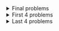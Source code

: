 <details><summary>
	Final problems </summary>
<p>

<details><summary>
 counterinsurgency - </summary>
<p>
Paras finally came out of the dungeon and decided to take “algorithmic revenge” on Yasser. He lured Yasser’s cat to his house and put her in a cage (evil right?). He sent Yasser a note, which is as follows.

" There are exactly n cages in my house labelled  to  respectively. A permutation of those  labels(integers) revenge( indexed array) is considered a correct arrangement if for every i ( <=  <= ), either of the following is true:

revenge [i] completely divides i
i completely divides revenge [i]
Pay me amount equal to the number of correct arrangements (nothing more nothing less) and your cat is free to go. P.S. Beware of the constraints "

Your task is to help Yasser figure out the amount he needs for ransom.


</p>
</details>
<p> Approach </p>
Initial approach was to use next_permutation and check individually if it is a correct arrangement. As 15! itself is a very large number, it gave TLE. So I have used backtracking and the moment it dis-satisfy the condition, (do not go beyond). this optimized the solution.  
Code:

```
 int permute(vector<int> &a, int l, int r)
	{
	    if (l == r){
		if(a[l]%l==0 || l%a[l]==0){
		    return 1;
		}
		return 0;
	    }
	    else
	    {
		int count=0;
		for (int i = l; i <= r; i++)
		{

		    swap(a[l], a[i]);
		    if(l%a[l]==0 || a[l]%l==0)
			count+=permute(a, l+1, r);
		    swap(a[l], a[i]);
		}
		return count;
	    }
	}

	int main() {
	    /* Enter your code here. Read input from STDIN. Print output to STDOUT */   
	   // int t;
	  //  cin>>t;
	   // while(t--){
		int n;
		cin>>n;
		vector<int>a(n+1);
		for(int i=1; i<=n; i++)  a[i]=i;
		cout<<permute(a, 1, n)<<endl;
	   // }

	    return 0;
	}
```


<details><summary>
 CS Graduate - </summary>
<p>
Akshay was recently gifted a permutation 𝑎 [1 2 3 ... 𝑛] of length n. Being a computer science graduate he gives more preference to binary tree than to permutations. So he decided to manipulate the gifted permutation a into a rooted binary tree. But he doesn’t want to simply transform the permutation in some random order for forming a tree. He has some rules for the transformation:

the minimum element of the array becomes the root of the tree;
all elements to the left of the minimum — form a left subtree, but if there are no elements to the left of the minimum, then the root has no left child;
all elements to the right of the minimum — form a right subtree, but if there are no elements to the right of the minimum, then the root has no right child.
After the transformation, you have to tell the depth of each node of the binary tree di - 𝑑1,𝑑2,…,𝑑𝑛 for 1 <= i <= n.
</p>
</details>
<p> Approach </p>
The idea here is to find the minimum in range [l,u], (say at index i) and divide the problem into [l,i-1], [i+1, u]. Repeat.

Code:
```
	void helper(int a[], int b[], int l, int u, int val){
	    if(l>u)
		return;
	    if(u==l){
		b[l]=val;
		return ;
	    }
	    else{
		int i=l, index=l;
		int x=a[l];
		while(i<=u){
		    if(x>a[i]){
			index=i;
			x=a[i];
		    }
		    i++;
		}
		b[index]=val;
		//cout<<"Min val at "<<l<<" "<<u<<" is at "<<index<<endl;
		helper(a, b, index+1, u, val+1);
		helper(a, b, l, index-1, val+1);
	    }
	}

	int main() {
	    /* Enter your code here. Read input from STDIN. Print output to STDOUT */  
	    int t;
	    cin>>t;
	    while(t--){
		int n;
		cin>>n;
		int a[n], b[n]={0};
		for(int i=0; i<n; i++){
		    cin>>a[i];
		}
		int x=0;
		helper(a, b, 0, n-1, x);
		for(int i=0; i<n; i++)
		    cout<<b[i]<<" ";
		cout<<endl;
	    }
	    return 0;
	}
```

			   
			   
			   
<details><summary>
 The Shawshank Redemption - </summary>
<p>
Andy was sentenced to life in prison, for a crime he did not committed. That's why he was desperate to escape. He used a tiny hammer to dig a tunnel in the shawshank prison. The prison can be described with a 2D grid. Currently, Andy's Cell is in top left corner of the grid, that is, at 0th and 0th column. He has to reach bottom right corner to escape the prison. In 1 day, he can dig one block of tunnel to either of the adjacent cells to him. From one cell , he can go left, right , top and bottom. The problem is, in some of the cells, there are guards. Andy wants to avoid them. Find the minimum number of days andy can spend to dig the tunnel, so that he can avoid the guards and escape the shawshank.
</p>
</details>
<p> Approach </p>
We have to use BFS in this problem and keep the outofBound thing in mind. We should avoid revisiting the location again. Hence a vector visited is being used.
queue is being used for BFS.


Code:
```
	class item{
	    public:
	    int x, y, val;
	    item(int X, int Y, int VAL){
		x=X;
		y=Y;
		val=VAL;
	    }
	};
	int helper(vector < vector<int> >&a, int n, int m){
	    bool visited[n][m];
	    //int count=0;
	    for(int i=0; i<n; i++)
		for(int j=0; j<m; j++){
		    if(a[i][j]==-1)
			visited[i][j]=true;
		    else
			visited[i][j]=false;
		}



	    queue<item> q;
	    q.push({0,0, 0});
	    while(!q.empty()){
		item temp=q.front();
		q.pop();
		if(temp.x==n-1 && temp.y==m-1){
		    //cout<<<<endl;
		    return temp.val;
		}
		if(temp.x!=0 && visited[temp.x-1][temp.y]==false){
		    visited[temp.x-1][temp.y]=true;
		    q.push({temp.x-1, temp.y, temp.val+1});
		}
		if(temp.x!=n-1 && visited[temp.x+1][temp.y]==false){
		    visited[temp.x+1][temp.y]=true;
		    q.push({temp.x+1, temp.y, temp.val+1});
		}
		if(temp.y!=0 && visited[temp.x][temp.y-1]==false){
		    visited[temp.x][temp.y-1]=true;
		    q.push({temp.x, temp.y-1, temp.val+1});
		}
		if(temp.y!=m-1 && visited[temp.x][temp.y+1]==false){
		    visited[temp.x][temp.y+1]=true;
		    q.push({temp.x, temp.y+1, temp.val+1});
		}
	      //  cout<<temp.x<<" "<<temp.y<<" "<<temp.val<<endl;

	       // q.pop();

	    }

	    return -1;
	}
	int main() {
	    /* Enter your code here. Read input from STDIN. Print output to STDOUT */
	    int n,m;
	    char x;
	    cin>>n>>m;
	    vector <vector <int>> a;
	    for(int i=0; i<n; i++){
		vector<int> b;
		for(int j=0; j<m; j++){
		    cin>>x;
		    if(x=='#')
			b.push_back(-1);
		    else
			b.push_back(MAX);
		}
		a.push_back(b);
	    }

	    int ans=helper(a, n, m);
	    cout<<ans<<endl;   
	    return 0;
	}
```

	
	
	
	
<details><summary>
 Counting the stairs - </summary>
<p>
Andy is at the floor. He can see n stairs ahead of him. k of them are broken. In one step, he can either climb 1 stair, or he can climb 2 stairs. Now he wonders, that, to reach at the top of the floor, how many ways there are. Since such ways could be very large, print them modulo . If there are no ways to reach the top, print 0.
</p>
</details>
<p> Approach </p>
Number of possible way to reach nth stair = number of ways to reach (n-1)th step (from there, user can reach n by taking 1 stemp) + number of ways to reach n-2th step(from there, user can take 2 step). if any two consecutive stairs are broken, then there is no way user can reach the top. Also. If a stair is broken, then f(n)=0 (not f(n-1)+f(n-2)
	

Code:
```
	int main() {
	    /* Enter your code here. Read input from STDIN. Print output to STDOUT */   
	    ll n, k, flag=1;
	    cin>>n>>k;
	    int i=0;
	    vector<ll> v(n+1, -1);
	    while(i<k){
		int x;
		cin>>x;
		v[x]=0;
		i++;
	    }

	    for(int i=1; i<=n; i++){
		if(v[i]==0 && v[i-1]==0){
		    flag=0;
		    break;
		}
	    }
	    if(!flag){
		cout<<0<<endl;

	    }
	    else{
		ll a=0, b=1;
		for(ll i=1; i<=n; i++){
		    if(v[i]!=0){
			v[i]=(a+b)%MOD;
		    }
		    a=b;
		    b=v[i];
		}
		cout<<v[n]<<endl;

	    }
	    return 0;
	}
```

	



	
	
<details><summary>
 Ranged Sum - </summary>
<p>
Given an array of N integers, your task is to process two kinds of queries.
1 a b - It means update element at index a to b.
2 l r - Find the sum of all elements that are in index range [l, r]


</p>
</details>
<p> Approach </p>
This question taught me Bucket method and Segment tree method for range queries.
I have used Segment tree method in this question

Code:
```
	class seg
	{
	    public:
	    lll start,end,val;
	    seg * left = NULL;
	    seg *right = NULL;
	    seg(lll s, lll e):start(s),end(e){}
	};
	seg* build(vector<lll>&nums, lll ll, lll rr)
	    {
		if(ll>rr)
		    return NULL;
		if(ll == rr)
		{
		    seg *tt = new seg(ll,rr);
		    tt->val = nums[ll];
		    return tt;
		}

		seg *tt = new seg(ll,rr);
		lll mid = ll + (rr-ll)/2;
		tt->left = build(nums,ll,mid);
		tt->right = build(nums,mid+1,rr);
		tt->val = (tt->left?tt->left->val : 0)+(tt->right?tt->right->val:0);
		return tt;
	    }
	lll modify(lll index, lll val, seg* node)
	    {
		if(node == NULL)
		{
		    return 0;
		}
		if(node->start == index && node->end == index)
		{
		    lll diff = val - node->val;
		    node->val = val;
		    return diff;
		}

		lll mid = (node->start + node->end) /2;
		lll diff = 0;
		if(index<=mid)
		{
		    diff =  modify(index,val,node->left);
		}
		else
		{
		    diff = modify(index,val,node->right);
		}
		node->val+=diff;
		return diff;
	    }
	lll get(lll ll, lll rr, seg* node)
	    {
		if(node == NULL)
		    return 0;
		if(node->start == ll && node->end == rr)
		{
		    return node->val;
		}

		lll mid = (node->start + node->end)/2;

		if(rr<=mid)
		{
		    return get(ll,rr,node->left);
		}
		else if (mid < ll)
		{
		    return get(ll,rr,node->right);
		}

		return get(ll,mid,node->left) + get(mid+1,rr,node->right);
	    }
	int main() {
	    lll n, k;
	    cin>>n>>k;
	    vector<lll> arr(n);
	    for(lll i=0; i<n; i++)  cin>>arr[i];
	    seg *root=build(arr, 0, arr.size()-1);
	    while(k--){
		lll choice,a,b;
		cin>>choice>>a>>b;
		if(choice==2){
		    //cout<<"choo\n";
		    cout<<get(a-1,b-1, root)<<endl;
		}
		else{
		    modify(a-1, b, root);
		}
	    }
	    return 0;
	}
```


	
	
	
</details>





<details><summary>
	First 4 problems </summary>
<p>

<details><summary>
 Task 1 (A) - </summary>
<p>
Toffee Problem 
Ronny is fond of toffies. He has N rupees, and the shop has M toffies. Each toffee has a price, 𝑖𝑡ℎ toffee has price of 𝐴𝑖 rupees. 
Find the maximum no. of toffees Ronny can buy. If he can't buy anything, print 0.
	</p>
	</details>
	<p> Approach </p>
We will solve this by using greedy approach.
We need to maximize number of toffees ronny can buy(regardless the price of toffees). 
Buying a toffee of $999 or $1 will increase the count by 1 only.
So, we will sort the toffees with there rate (in non dec order), and buy as much as Ronny Can from the amount he have.
We will use inbuilt sort( O(nlogn) complexity) . (Since we N<10^5).
Therefore there will not be any TLE.
If N would have been larger (say 10^8). Then we could have used Countsort ( since Ai <10^7) 
Code:

```
 int main() {
     int n, k;
     cin>>n>>k;
     int a[n];
     for(int i=0; i<n; i++)  cin>>a[i];
     sort(a, a+n);
     int i=0;
     while(i<n && k>=a[i]){
         k-=a[i];
         i++;

     }
     cout<<i<<endl;
     return 0;
 }
```













<details><summary>
	Task 2</summary>
	<p>
Button Factory 
Alice and Bob are in a factory and have a button each that does nothing. They are looking over a machine and get bored so they start playing with the buttons.
Alice presses the button P seconds after the machine starts and releases it after Q seconds. Bob presses the button R seconds after the machine starts and releases it after S seconds.
You have to determine for how many seconds both Alice and Bob had pressed the button together.
	</p>
	</details>

Alice [a,b],
Bob[ c,d]
Now we want intersection of Alice and Bob, 
L(lower bound) =max(a,c) 
U(upper bound) =min(b,d)
Intersection will exist if (L<U)  
since according to question, if alice [1,2], and bob[2,3], then anser is 0. 
therefor no equal sign
If intersection Exists, output U-L
Else output, 0
Code:

```
int main() {
    /* Enter your code here. Read input from STDIN. Print output to STDOUT */  
    int a, b, c, d;
    cin>>a>>b>>c>>d;
    int l=max(a, c), u=min(b, d);
    if(l<u)
        cout<<u-l<<endl;
    else
        cout<<0<<endl;
    return 0;
}

```


<details><summary>
	Task 3(Lazy Lads)</summary>
	<p>
Paras was procrastinating to take personal interviews for Algos inductions. He tried to avoid the task as much as he can. Eventually, Simran and Yasser got angry and decided to punish him.
They locked him in a big dungeon which had q rooms with N j boxes inside j th room ( 1 <= j <= q ). They told him to stack those boxes in the shape of rows starting from 1 st row. The i th row was supposed to have exactly i boxes. But Yasser forgot to count the number of boxes. As a remedy Simran told Paras he can leave the last row incomplete (but it could be complete as well).
Paras, somehow sneaked his laptop inside, decided to take your personal interview there. He counted the number of boxes and asked you how many number of complete rows will he be able to build from those boxes in each room.
	</p>
	</details>
<p> Approach </p>

if n rows would have been completely filled. Number of boxes required for that would be x= n*(n+1)/2. But we have given number of boxes( i.e x,) and we have to find number complete rows
	n*(n+1)/2 <=x  (n should be natural number.)
	n^2+n-2x<=0 ( since x>=1, therefore one root would be +ve and one would be negative)

	we want +ve n, and that would be (-1+sqrt(1+8*x))/2 (     Floor value implicit typecast to int)

now since x is given with constraints 2^31-1, therefore 8*x part may result in overflow (since upper bound of int is 2^31-1). To overcome that, we have used Long long int.



Code:
```
int main() {
    /* Enter your code here. Read input from STDIN. Print output to STDOUT */   
    int n;
    cin>>n;
    ll a[n];
    for(int i=0; i<n; i++)  cin>>a[i];
    //int limit=2147483648;
    
    for(int i=0; i<n; i++){
        int k=(sqrt(1+8*a[i])-1)/2;
        cout<<k<<endl;
    }
    return 0;
}

```




<details><summary>
	Task 4</summary>
	<p>
Harsh is interested in prime numbers. He used to play Primeman game. According to the rules of Primeman, every even integer greater than 2 can be expressed as the sum of two primes. Harsh finds this game interesting and he decides to design a game of his own and call it ‘HarshPrime’. Since Harsh is a philomath, HarshPrime rules states that at least x prime numbers from 2 to n inclusively can be expressed as the sum of three integer numbers: two neighbouring prime numbers and 1. For example, 31 = 1 + 13 + 17.
Two prime numbers are called neighbouring if there are no other prime numbers between them. Harsh is busy with his project so you have to help him, and find out if he is right or wrong.
	</p>
	</details>

Approach:
finding the prime using Sieve of Eratosthenes.and pushing prime numbers in a vector .
This question can be reframed as if sum two prime number +1 is also a prime.
We will check this by iterating over that vector.
Also, at the end we want to find number number of Harshprime within 2, n (lower bound is fixed). Therefore we will maintain a count which will give us the number of Harshprime.
To Reduce SpaceComplexity, Can use prime[1001] array itself instead of considering another array of same size(ans).
 
For given value of n (if >12)
We will look for the non zero value at  kth index ( k<=n)
And if k >=x Yes
else No
![alt text](/t4.png?raw=true "Title")

Code:
```
int main() {
    /* Enter your code here. Read input from STDIN. Print output to STDOUT */   
    int prime[1001]={0}, ans[1001]={0};
    vector<int>p;
    for(int i=2; i<1001; i++){
        if(prime[i]==0){
            p.push_back(i);
            for(int j=i+i; j<1001; j+=i)
                prime[j]=1;
        }
    }
    int k=0, n=p.size();
    for(int i=1; i<n; i++){
        int x=p[i]+p[i-1]+1;
        if(x>1000)
            break;
        if(prime[x]==0){
            k++;
            ans[x]=k;
        }
    }
    int a, b;
    cin>>a>>b;
    if(a<13){
        if(b)
            cout<<"NO\n";
        else
            cout<<"YES\n";
    }
    else{
        while(a>10 && ans[a]==0){
            a--;
        }
        if(ans[a]>=b){
            cout<<"YES\n";
        }
        else
            cout<<"NO\n";
    }
    return 0;
}
```
	
</p>
</details>
	

<details><summary>
	Last 4 problems </summary>
	
<p>
	<details><summary>
Weird Letter - </summary>
<p>
Simran received a letter from his friend Yasser. However, Yasser's keyboard is broken, so pressing a key on it once may cause the corresponding symbol to appear more than once.

For example, as a result of typing the word "greetings", the following words could be printed: "grreetingssss", "greeetings”, “ggrreettiiinggs", but the following could not be printed: "greeting", "geeting".

Note, that when you press a key, the corresponding symbol must appear (possibly, more than once). The keyboard is broken in a random manner, it means that pressing the same key you can get the different number of letters in the result.

For each word in the letter, Simran has guessed what word Yasser actually wanted to write, but she is not sure about it, so she asks you to help her. Give her an assurance whether she has interpreted the message correctly or not.

You are given a list of pairs of words. For each pair, determine if the second word could be printed by typing the first one on Yasser's keyboard.
	</p>
	</details>
	<p> Approach </p>
Here, I am iterating through booth string and if I find character same, then I will count the occurence of that character for both string..
(say c1 and c2. Thereafter, I will compare if c1>c2 (return false)else continue). And if character is not same. return false.
At the end, if any of the iterator haven't reach at the end. Return FALSE;
else TRUE;
CODE:
```
	int main() {
    /* Enter your code here. Read input from STDIN. Print output to STDOUT */   
    int t;
    cin>>t;
    while(t--){
        string s1, s2;
        cin>>s1>>s2;
        int i=0, n1=s1.length(),j=0, n2=s2.length(), ans=1;
        char ch;
        while(i<n1 && j<n2){
            if(s1[i]==s2[j]){
                ch=s1[i];
                int c1=0,c2=0;
                while(i<n1 && s1[i]==ch){
                    c1++;
                    i++;
                }
                while(j<n2 && s2[j]==ch){
                    c2++;
                    j++;
                }
            //    cout<<i<<" "<<j<<endl;
                if(c1>c2){
                    ans=0;
                    break;
                }
                    
            }
            else
            {
                ans=0;
                break;
            }
        }
        if(j!=n2 || i!=n1)
            ans=0;
        cout<< (ans?"YES\n":"NO\n");
        
    }
    return 0;
}
```


<details><summary>
Simran the Prankster- </summary>
<p>
Simran asked Paras to do a very weird task. She gave him a list of numbers and asked him to use a calculator to apply arithmetic operations on the numbers to obtain some value X. Simran knows how tedious it would be to keep trying all the combinations so she might play a prank with Paras and give him such a X that can't be obtained using the list and the 4 arithmetic operations. Paras knows Simran might do this and he does not want to keep trying out all the possible combinations and end up finding out that he was pranked. So Paras would only do the task if it is possible to obtain X.

Given an array of n integers and an integer X, without changing the order of the elements in the array insert arithmetic operations between the elements and find out if it is possible to obtain X.

E.g.: n = 3, nums[3] = {1, 2, 3}, X = 5. Since 1 * 2 + 3 = 5, hence the answer is YES.

Keep in mind Paras would use a calculator so the operators would be directly computed from left to right and won't follow BODMAS (1 + 2 * 3 will evaluate to 9 not 7).
	</p>
	</details>
	<p> Approach </p>
Since, n<13 => number of operations=12, I have tried using recursion with time complexity( 4^n), but since n is pretty small. Therefore NO TLE.
Things that I took care: Floating point error ( deviding by 0). Taking datatype Double instead of int. etc

CODE:
```
	bool helper(double a[], int i, int n,double k, double res){
    //cout<<k<<" "<<res<<endl;
    if(i==n)
        return k==res;
    if(a[i]==0)
        return helper(a, i+1, n, k*a[i], res) ||  helper(a, i+1, n, k-a[i], res) || helper(a, i+1, n, k+a[i], res);
    return helper(a, i+1, n, k*a[i], res) || helper(a, i+1, n, k/a[i], res) || helper(a, i+1, n, k-a[i], res) || helper(a, i+1, n, k+a[i], res);
}
int main() {
    /* Enter your code here. Read input from STDIN. Print output to STDOUT */   
    int t;
    cin>>t;
    while(t--){
        int n;
        double res;
        cin>>n>>res;
        double a[n];
        if(n==0){
            cout<<"NO\n";
            continue;
        }
        if(n==1){
            cin>>n;
            if(n==res)
                cout<<"YES\n";
            else
                cout<<"NO\n";
            continue;
        }
        for(int i=0; i<n; i++)
            cin>>a[i];
        
        if(helper(a, 1, n, a[0], res))
            cout<<"YES\n";
        else
            cout<<"NO\n";
    }
    return 0;
}
```
	
<details><summary>
Catch The Psycopath!- </summary>
<p>
Treecity is a very unique place. The man who established the city loved binary trees and had the city designed like a binary tree. The city starts at the mayor's residence and each house has at-most 2 houses directly connected to it by 2 roads, 1 going left and 1 going right.

Everything was very peaceful in Treecity until a psycopath named Ed came along. Ed has been continuously committing very serious crimes and the police department is unable to catch him. He decides to play a game with them. He sends a note to the police stating that he is going to abduct exactly m kids from Treecity starting from the mayor's residence and ending at one of the houses that are the last on that route.

You decide to catch him this time and lock him up for good.

You are given an integer m and the number of children living in each house in Treecity. Find all the possible routes Ed could take to complete his psycopathic mission and stop him!
	</p>
	</details>
	<p> Approach </p>
I have created a binary tree with two data fields, node->val and node->sum(Which stores the sum from top till this node). And made a tree. Inorder Function takes Node as and argument, and if that node->sum==TARGEt && that node is LEAF NODE. It will print its ansistory.(Stored in vector).
CODE:
```
	class node{
    public:
    node *left, *right;
    int val,sum;
    node(int x){
        left=NULL;
        right=NULL;
        val=x;
        sum=x;
    }
};
//void insert()
void printInorder( node* nod, int target, vector<int> curr)
{
    if(nod==NULL)
        return;
    if (nod->left == NULL && nod->right==NULL){
        if(nod->sum==target){
            curr.push_back(nod->val);
            for(auto i : curr){
                cout << i << " ";
            }
            cout << "\n";
            return;
        }
    }
  //  vector< vector<int>> l,r;
    curr.push_back(nod->val);
    if(nod->sum > target)
        return;
    if(nod->left){
        printInorder(nod->left, target, curr);
    }
    if(nod->right){
        printInorder(nod->right,target, curr);
    }
}
 
int main() {
    /* Enter your code here. Read input from STDIN. Print output to STDOUT */   
    int n,x;
    cin>>n;
    if(n==0)
        return 0;
    cin>>x;
    class node * root= new node(x);
    class node *temp=root;
    queue < node*> q;
    q.push(temp);
    n--;
    while(n){
       // cout<<"n="<<n<<endl;
        node *k=q.front();
       // cout<<"Baap, "<<k->val<<endl;
        q.pop();
        cin>>x;
        if(x!=-1){
            n--;
            node *n1= new node(x);
            n1->sum+=k->sum;
            k->left=n1;
            q.push(n1);
        }
        if(n!=0){
            cin>>x;
            if(x!=-1){
                n--;
                node *n1= new node(x);
                n1->sum+=k->sum;
                k->right=n1;
                q.push(n1);
            }
        }
        
    }
    cin>>x;
    while(x==-1)
        cin>>x;
    printInorder(root, x, {});
    // for (int i = 0; i < ans.size(); i++){
    //     for (int j = ans[i].size()-1; j >= 0; j--)
    //     {
    //         cout << ans[i][j] << " ";
    //     }
    //     cout << "\n";
    // }
        return 0;
}

```
	
<details><summary>
Fractalato!- </summary>
<p>
Manish decided to work on his dream of owning a potato chips company. With his team he developed a Fractalato Chip (fractal + potato), which was a miracle. The chip looks like an equilateral triangle pointed upwards. After one second, this triangular piece broke down in 4 triangular pieces, 3 pointed upward and 1 downward. After another second, each triangular piece broke down into 3 pieces pointed in the same direction as the parent piece and one in opposite direction of the parent pieces. The image describes the breaking process.

image

Suddenly Mansih got curious and wondered about the pieces. Help Manish find the number of pieces that are pointed upward at the end of n seconds.
	</p>
	</details>
	<p> Approach </p>
for n=1, it is 3 ( sum till 2^1), for n=2, ans is 10 (sum till 2^2 i.e 4). But the interesting part is the modulo, we have to keep MODING OPERANDS so that overflow will not occur.
	
CODE:
```
ll binpow( long long b) {
    ll a=2;
    long long res = 1;
    while (b > 0) {
        if (b & 1)
            res = res * a % mod;
        a = a * a % mod;
        b >>= 1;
    }
    return res;
}
int main() {
    /* Enter your code here. Read input from STDIN. Print output to STDOUT */   
    ll n;
    cin>>n;
   // ll  ans=0;
    //ll t=1,x=1;
    //ans = (2^n)*(2^n+1)/2 using mod algo.
    ll ans=binpow(n);
    ans=(ans*(ans+1)/2)%mod;
    cout<<ans<<endl;
    return 0;
}
```
	
	
	
</p>
</summary>
	
